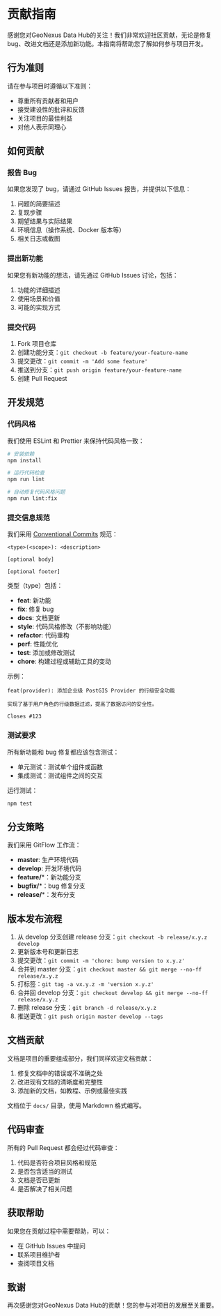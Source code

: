 # 贡献指南

感谢您对GeoNexus Data Hub的关注！我们非常欢迎社区贡献，无论是修复 bug、改进文档还是添加新功能。本指南将帮助您了解如何参与项目开发。

## 行为准则

请在参与项目时遵循以下准则：

- 尊重所有贡献者和用户
- 接受建设性的批评和反馈
- 关注项目的最佳利益
- 对他人表示同理心

## 如何贡献

### 报告 Bug

如果您发现了 bug，请通过 GitHub Issues 报告，并提供以下信息：

1. 问题的简要描述
2. 复现步骤
3. 期望结果与实际结果
4. 环境信息（操作系统、Docker 版本等）
5. 相关日志或截图

### 提出新功能

如果您有新功能的想法，请先通过 GitHub Issues 讨论，包括：

1. 功能的详细描述
2. 使用场景和价值
3. 可能的实现方式

### 提交代码

1. Fork 项目仓库
2. 创建功能分支：`git checkout -b feature/your-feature-name`
3. 提交更改：`git commit -m 'Add some feature'`
4. 推送到分支：`git push origin feature/your-feature-name`
5. 创建 Pull Request

## 开发规范

### 代码风格

我们使用 ESLint 和 Prettier 来保持代码风格一致：

```bash
# 安装依赖
npm install

# 运行代码检查
npm run lint

# 自动修复代码风格问题
npm run lint:fix
```

### 提交信息规范

我们采用 [Conventional Commits](https://www.conventionalcommits.org/) 规范：

```
<type>(<scope>): <description>

[optional body]

[optional footer]
```

类型（type）包括：

- **feat**: 新功能
- **fix**: 修复 bug
- **docs**: 文档更新
- **style**: 代码风格修改（不影响功能）
- **refactor**: 代码重构
- **perf**: 性能优化
- **test**: 添加或修改测试
- **chore**: 构建过程或辅助工具的变动

示例：

```
feat(provider): 添加企业级 PostGIS Provider 的行级安全功能

实现了基于用户角色的行级数据过滤，提高了数据访问的安全性。

Closes #123
```

### 测试要求

所有新功能和 bug 修复都应该包含测试：

- 单元测试：测试单个组件或函数
- 集成测试：测试组件之间的交互

运行测试：

```bash
npm test
```

## 分支策略

我们采用 GitFlow 工作流：

- **master**: 生产环境代码
- **develop**: 开发环境代码
- **feature/***：新功能分支
- **bugfix/***：bug 修复分支
- **release/***：发布分支

## 版本发布流程

1. 从 develop 分支创建 release 分支：`git checkout -b release/x.y.z develop`
2. 更新版本号和更新日志
3. 提交更改：`git commit -m 'chore: bump version to x.y.z'`
4. 合并到 master 分支：`git checkout master && git merge --no-ff release/x.y.z`
5. 打标签：`git tag -a vx.y.z -m 'version x.y.z'`
6. 合并回 develop 分支：`git checkout develop && git merge --no-ff release/x.y.z`
7. 删除 release 分支：`git branch -d release/x.y.z`
8. 推送更改：`git push origin master develop --tags`

## 文档贡献

文档是项目的重要组成部分，我们同样欢迎文档贡献：

1. 修复文档中的错误或不准确之处
2. 改进现有文档的清晰度和完整性
3. 添加新的文档，如教程、示例或最佳实践

文档位于 `docs/` 目录，使用 Markdown 格式编写。

## 代码审查

所有的 Pull Request 都会经过代码审查：

1. 代码是否符合项目风格和规范
2. 是否包含适当的测试
3. 文档是否已更新
4. 是否解决了相关问题

## 获取帮助

如果您在贡献过程中需要帮助，可以：

- 在 GitHub Issues 中提问
- 联系项目维护者
- 查阅项目文档

## 致谢

再次感谢您对GeoNexus Data Hub的贡献！您的参与对项目的发展至关重要。
